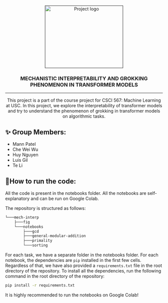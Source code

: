 <p align="center">
  <a href="" rel="noopener">
 <img width=250px height=200px src="/mech-interp/fig/gt.png" alt="Project logo"></a>
</p>

<h3 align="center">MECHANISTIC INTERPRETABILITY AND GROKKING PHENOMENON IN TRANSFORMER MODELS</h3>

---

<p align="center"> This project is a part of the course project for CSCI 567: Machine Learning at USC. In this project, we explore the interpretability of transformer models and try to understand the phenomenon of grokking in transformer models on algorithmic tasks.
</p>

## ✨ Group Members:
<!-- Mann Patel Che Wei Wu Huy Nguyen Te Li Luis Gil -->
- Mann Patel
- Che Wei Wu
- Huy Nguyen
- Luis Gil
- Te Li

## 📎How to run the code:
All the code is present in the notebooks folder. All the notebooks are self-explanatory and can be run on Google Colab. 

The repository is structured as follows:

```bash
└───mech-interp
    ├───fig
    └───notebooks
        ├───gcd
        ├───general-modular-addition
        ├───primality
        └───sorting
```

For each task, we have a separate folder in the notebooks folder. For each notebook, the dependencies are `pip` installed in the first few cells.
Regardless of that, we have also provided a `requirements.txt` file in the root directory of the repository. To install all the dependencies, run the following command in the root directory of the repository:

```bash
pip install -r requirements.txt
```

It is highly recommended to run the notebooks on Google Colab!